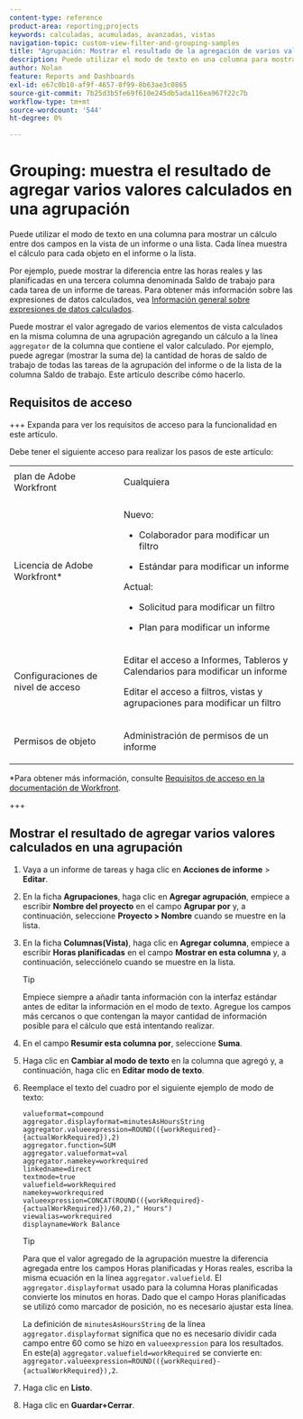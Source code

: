 ```yaml
---
content-type: reference
product-area: reporting;projects
keywords: calculadas, acumuladas, avanzadas, vistas
navigation-topic: custom-view-filter-and-grouping-samples
title: "Agrupación: Mostrar el resultado de la agregación de varios valores calculados en una agrupación"
description: Puede utilizar el modo de texto en una columna para mostrar un cálculo entre dos campos en la vista de un informe o una lista. Cada línea muestra el cálculo para cada objeto en el informe o la lista.
author: Nolan
feature: Reports and Dashboards
exl-id: e67c0b10-af9f-4657-8f99-8b63ae3c0865
source-git-commit: 7b25d3b5fe69f610e245db5ada116ea967f22c7b
workflow-type: tm+mt
source-wordcount: '544'
ht-degree: 0%

---
```


# Grouping: muestra el resultado de agregar varios valores calculados en una agrupación

<!--Audited: 10/2024-->

Puede utilizar el modo de texto en una columna para mostrar un cálculo entre dos campos en la vista de un informe o una lista. Cada línea muestra el cálculo para cada objeto en el informe o la lista.

Por ejemplo, puede mostrar la diferencia entre las horas reales y las planificadas en una tercera columna denominada Saldo de trabajo para cada tarea de un informe de tareas. Para obtener más información sobre las expresiones de datos calculados, vea [Información general sobre expresiones de datos calculados](../../../reports-and-dashboards/reports/calc-cstm-data-reports/calculated-data-expressions.md).

Puede mostrar el valor agregado de varios elementos de vista calculados en la misma columna de una agrupación agregando un cálculo a la línea `aggregator` de la columna que contiene el valor calculado. Por ejemplo, puede agregar (mostrar la suma de) la cantidad de horas de saldo de trabajo de todas las tareas de la agrupación del informe o de la lista de la columna Saldo de trabajo. Este artículo describe cómo hacerlo.

## Requisitos de acceso

+++ Expanda para ver los requisitos de acceso para la funcionalidad en este artículo.

Debe tener el siguiente acceso para realizar los pasos de este artículo:

<table style="table-layout:auto"> 
 <col> 
 <col> 
 <tbody> 
  <tr> 
   <td role="rowheader">plan de Adobe Workfront</td> 
   <td> <p>Cualquiera</p> </td> 
  </tr> 
  <tr> 
   <td role="rowheader">Licencia de Adobe Workfront*</td> 
   <td> 
    <p>Nuevo:</p>
   <ul><li><p>Colaborador para modificar un filtro </p></li>
   <li><p>Estándar para modificar un informe</p></li> </ul>

<p>Actual:</p>
   <ul><li><p>Solicitud para modificar un filtro </p></li>
   <li><p>Plan para modificar un informe</p></li> </ul></td> 
  </tr> 
  <tr> 
   <td role="rowheader">Configuraciones de nivel de acceso</td> 
   <td> <p>Editar el acceso a Informes, Tableros y Calendarios para modificar un informe</p> <p>Editar el acceso a filtros, vistas y agrupaciones para modificar un filtro</p> </td> 
  </tr> 
  <tr> 
   <td role="rowheader">Permisos de objeto</td> 
   <td> <p>Administración de permisos de un informe</p>  </td> 
  </tr> 
 </tbody> 
</table>

*Para obtener más información, consulte [Requisitos de acceso en la documentación de Workfront](/help/quicksilver/administration-and-setup/add-users/access-levels-and-object-permissions/access-level-requirements-in-documentation.md).

+++

## Mostrar el resultado de agregar varios valores calculados en una agrupación

1. Vaya a un informe de tareas y haga clic en **Acciones de informe** > **Editar**.
1. En la ficha **Agrupaciones**, haga clic en **Agregar agrupación**, empiece a escribir **Nombre del proyecto** en el campo **Agrupar por** y, a continuación, seleccione **Proyecto > Nombre** cuando se muestre en la lista.

1. En la ficha **Columnas(Vista)**, haga clic en **Agregar columna**, empiece a escribir **Horas planificadas** en el campo **Mostrar en esta columna** y, a continuación, selecciónelo cuando se muestre en la lista.

   >[!TIP]
   >
   >Empiece siempre a añadir tanta información con la interfaz estándar antes de editar la información en el modo de texto. Agregue los campos más cercanos o que contengan la mayor cantidad de información posible para el cálculo que está intentando realizar.

1. En el campo **Resumir esta columna por**, seleccione **Suma**.
1. Haga clic en **Cambiar al modo de texto** en la columna que agregó y, a continuación, haga clic en **Editar modo de texto**.
1. Reemplace el texto del cuadro por el siguiente ejemplo de modo de texto:

   ```
   valueformat=compound
   aggregator.displayformat=minutesAsHoursString
   aggregator.valueexpression=ROUND(({workRequired}-{actualWorkRequired}),2)
   aggregator.function=SUM
   aggregator.valueformat=val
   aggregator.namekey=workrequired
   linkedname=direct
   textmode=true
   valuefield=workRequired
   namekey=workrequired
   valueexpression=CONCAT(ROUND(({workRequired}-{actualWorkRequired})/60,2)," Hours") 
   viewalias=workrequired 
   displayname=Work Balance
   ```

   >[!TIP]
   >
   >Para que el valor agregado de la agrupación muestre la diferencia agregada entre los campos Horas planificadas y Horas reales, escriba la misma ecuación en la línea `aggregator.valuefield`. El `aggregator.displayformat` usado para la columna Horas planificadas convierte los minutos en horas. Dado que el campo Horas planificadas se utilizó como marcador de posición, no es necesario ajustar esta línea.
   >
   >
   >La definición de `minutesAsHoursString` de la línea `aggregator.displayformat` significa que no es necesario dividir cada campo entre 60 como se hizo en `valueexpression` para los resultados. En este(a) `aggregator.valuefield=workRequired` se convierte en: `aggregator.valueexpression=ROUND(({workRequired}-{actualWorkRequired}),2`.
1. Haga clic en **Listo**.
1. Haga clic en **Guardar+Cerrar**.

